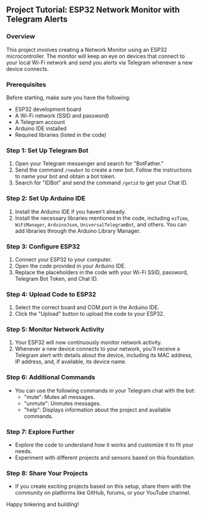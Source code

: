 
## Project Tutorial: ESP32 Network Monitor with Telegram Alerts

### Overview
This project involves creating a Network Monitor using an ESP32 microcontroller. The monitor will keep an eye on devices that connect to your local Wi-Fi network and send you alerts via Telegram whenever a new device connects.

### Prerequisites
Before starting, make sure you have the following:

- ESP32 development board
- A Wi-Fi network (SSID and password)
- A Telegram account
- Arduino IDE installed
- Required libraries (listed in the code)

### Step 1: Set Up Telegram Bot
1. Open your Telegram messenger and search for "BotFather."
2. Send the command `/newbot` to create a new bot. Follow the instructions to name your bot and obtain a bot token.
3. Search for "IDBot" and send the command `/getid` to get your Chat ID.

### Step 2: Set Up Arduino IDE
1. Install the Arduino IDE if you haven't already.
2. Install the necessary libraries mentioned in the code, including `ezTime`, `WiFiManager`, `ArduinoJson`, `UniversalTelegramBot`, and others. You can add libraries through the Arduino Library Manager.

### Step 3: Configure ESP32
1. Connect your ESP32 to your computer.
2. Open the code provided in your Arduino IDE.
3. Replace the placeholders in the code with your Wi-Fi SSID, password, Telegram Bot Token, and Chat ID.

### Step 4: Upload Code to ESP32
1. Select the correct board and COM port in the Arduino IDE.
2. Click the "Upload" button to upload the code to your ESP32.

### Step 5: Monitor Network Activity
1. Your ESP32 will now continuously monitor network activity.
2. Whenever a new device connects to your network, you'll receive a Telegram alert with details about the device, including its MAC address, IP address, and, if available, its device name.

### Step 6: Additional Commands
- You can use the following commands in your Telegram chat with the bot:
  - "mute": Mutes all messages.
  - "unmute": Unmutes messages.
  - "help": Displays information about the project and available commands.

### Step 7: Explore Further
- Explore the code to understand how it works and customize it to fit your needs.
- Experiment with different projects and sensors based on this foundation.

### Step 8: Share Your Projects
- If you create exciting projects based on this setup, share them with the community on platforms like GitHub, forums, or your YouTube channel.

Happy tinkering and building!
